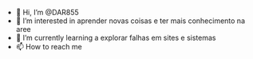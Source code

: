 - 👋 Hi, I’m @DAR855
- 👀 I’m interested in  aprender novas coisas e ter mais conhecimento na aree
- 🌱 I’m currently learning a explorar falhas em sites e sistemas
- 📫 How to reach me  

<!---
DAR855/DAR855 is a ✨ special ✨ repository because its `README.md` (this file) appears on your GitHub profile.
You can click the Preview link to take a look at your changes.
--->
